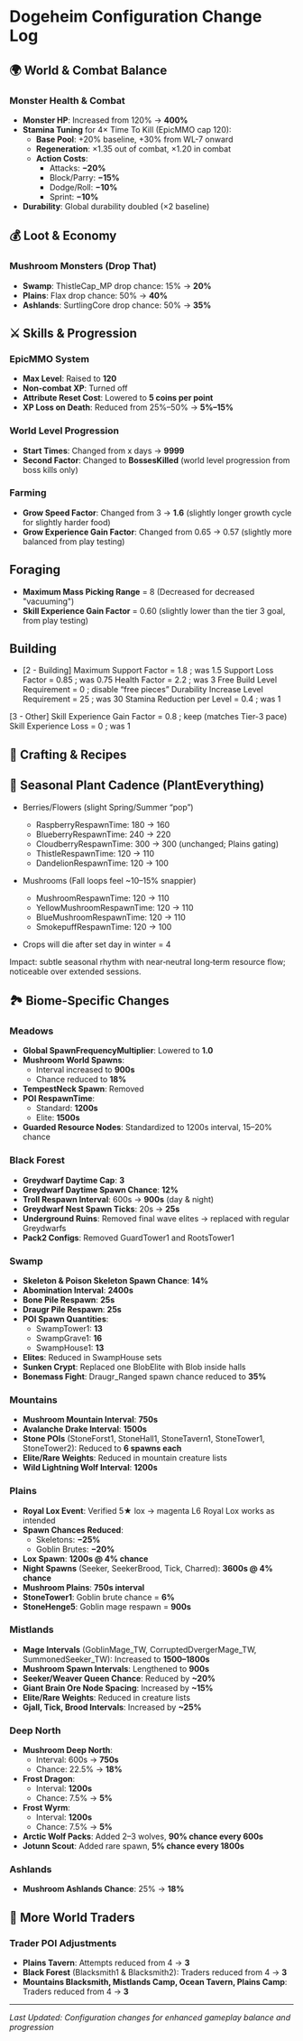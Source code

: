 # Dogeheim Configuration Change Log

## 🌍 World & Combat Balance

### Monster Health & Combat
- **Monster HP**: Increased from 120% → **400%**
- **Stamina Tuning** for 4× Time To Kill (EpicMMO cap 120):
  - **Base Pool**: +20% baseline, +30% from WL-7 onward
  - **Regeneration**: ×1.35 out of combat, ×1.20 in combat
  - **Action Costs**:
    - Attacks: **−20%**
    - Block/Parry: **−15%**
    - Dodge/Roll: **−10%**
    - Sprint: **−10%**
- **Durability**: Global durability doubled (×2 baseline)

## 💰 Loot & Economy

### Mushroom Monsters (Drop That)
- **Swamp**: ThistleCap_MP drop chance: 15% → **20%**
- **Plains**: Flax drop chance: 50% → **40%**
- **Ashlands**: SurtlingCore drop chance: 50% → **35%**

## ⚔️ Skills & Progression

### EpicMMO System
- **Max Level**: Raised to **120**
- **Non-combat XP**: Turned off
- **Attribute Reset Cost**: Lowered to **5 coins per point**
- **XP Loss on Death**: Reduced from 25%–50% → **5%–15%**

### World Level Progression
- **Start Times**: Changed from x days → **9999**
- **Second Factor**: Changed to **BossesKilled** (world level progression from boss kills only)

### Farming
- **Grow Speed Factor**: Changed from 3 → **1.6** (slightly longer growth cycle for slightly harder food)
- **Grow Experience Gain Factor**: Changed from 0.65 -> 0.57 (slightly more balanced from play testing)

## Foraging
- **Maximum Mass Picking Range** = 8 (Decreased for decreased "vacuuming")
- **Skill Experience Gain Factor** = 0.60 (slightly lower than the tier 3 goal, from play testing)

## Building
- [2 - Building]
Maximum Support Factor = 1.8        ; was 1.5
Support Loss Factor = 0.85           ; was 0.75
Health Factor = 2.2                  ; was 3
Free Build Level Requirement = 0     ; disable “free pieces”
Durability Increase Level Requirement = 25  ; was 30
Stamina Reduction per Level = 0.4    ; was 1

[3 - Other]
Skill Experience Gain Factor = 0.8   ; keep (matches Tier-3 pace)
Skill Experience Loss = 0            ; was 1

## 🍳 Crafting & Recipes

## 🌿 Seasonal Plant Cadence (PlantEverything)

- Berries/Flowers (slight Spring/Summer “pop”)
  - RaspberryRespawnTime: 180 → 160
  - BlueberryRespawnTime: 240 → 220
  - CloudberryRespawnTime: 300 → 300 (unchanged; Plains gating)
  - ThistleRespawnTime: 120 → 110
  - DandelionRespawnTime: 120 → 100

- Mushrooms (Fall loops feel ~10–15% snappier)
  - MushroomRespawnTime: 120 → 110
  - YellowMushroomRespawnTime: 120 → 110
  - BlueMushroomRespawnTime: 120 → 110
  - SmokepuffRespawnTime: 120 → 100

- Crops will die after set day in winter = 4

Impact: subtle seasonal rhythm with near‑neutral long‑term resource flow; noticeable over extended sessions.

## 🏞️ Biome-Specific Changes

### Meadows
- **Global SpawnFrequencyMultiplier**: Lowered to **1.0**
- **Mushroom World Spawns**: 
  - Interval increased to **900s**
  - Chance reduced to **18%**
- **TempestNeck Spawn**: Removed
- **POI RespawnTime**:
  - Standard: **1200s**
  - Elite: **1500s**
- **Guarded Resource Nodes**: Standardized to 1200s interval, 15–20% chance

### Black Forest
- **Greydwarf Daytime Cap**: **3**
- **Greydwarf Daytime Spawn Chance**: **12%**
- **Troll Respawn Interval**: 600s → **900s** (day & night)
- **Greydwarf Nest Spawn Ticks**: 20s → **25s**
- **Underground Ruins**: Removed final wave elites → replaced with regular Greydwarfs
- **Pack2 Configs**: Removed GuardTower1 and RootsTower1

### Swamp
- **Skeleton & Poison Skeleton Spawn Chance**: **14%**
- **Abomination Interval**: **2400s**
- **Bone Pile Respawn**: **25s**
- **Draugr Pile Respawn**: **25s**
- **POI Spawn Quantities**:
  - SwampTower1: **13**
  - SwampGrave1: **16**
  - SwampHouse1: **13**
- **Elites**: Reduced in SwampHouse sets
- **Sunken Crypt**: Replaced one BlobElite with Blob inside halls
- **Bonemass Fight**: Draugr_Ranged spawn chance reduced to **35%**

### Mountains
- **Mushroom Mountain Interval**: **750s**
- **Avalanche Drake Interval**: **1500s**
- **Stone POIs** (StoneForst1, StoneHall1, StoneTavern1, StoneTower1, StoneTower2): Reduced to **6 spawns each**
- **Elite/Rare Weights**: Reduced in mountain creature lists
- **Wild Lightning Wolf Interval**: **1200s**

### Plains
- **Royal Lox Event**: Verified 5★ lox → magenta L6 Royal Lox works as intended
- **Spawn Chances Reduced**:
  - Skeletons: **−25%**
  - Goblin Brutes: **−20%**
- **Lox Spawn**: **1200s @ 4% chance**
- **Night Spawns** (Seeker, SeekerBrood, Tick, Charred): **3600s @ 4% chance**
- **Mushroom Plains**: **750s interval**
- **StoneTower1**: Goblin brute chance = **6%**
- **StoneHenge5**: Goblin mage respawn = **900s**

### Mistlands
- **Mage Intervals** (GoblinMage_TW, CorruptedDvergerMage_TW, SummonedSeeker_TW): Increased to **1500–1800s**
- **Mushroom Spawn Intervals**: Lengthened to **900s**
- **Seeker/Weaver Queen Chance**: Reduced by **~20%**
- **Giant Brain Ore Node Spacing**: Increased by **~15%**
- **Elite/Rare Weights**: Reduced in creature lists
- **Gjall, Tick, Brood Intervals**: Increased by **~25%**

### Deep North
- **Mushroom Deep North**:
  - Interval: 600s → **750s**
  - Chance: 22.5% → **18%**
- **Frost Dragon**:
  - Interval: **1200s**
  - Chance: 7.5% → **5%**
- **Frost Wyrm**:
  - Interval: **1200s**
  - Chance: 7.5% → **5%**
- **Arctic Wolf Packs**: Added 2–3 wolves, **90% chance every 600s**
- **Jotunn Scout**: Added rare spawn, **5% chance every 1800s**

### Ashlands
- **Mushroom Ashlands Chance**: 25% → **18%**

## 🏪 More World Traders

### Trader POI Adjustments
- **Plains Tavern**: Attempts reduced from 4 → **3**
- **Black Forest** (Blacksmith1 & Blacksmith2): Traders reduced from 4 → **3**
- **Mountains Blacksmith, Mistlands Camp, Ocean Tavern, Plains Camp**: Traders reduced from 4 → **3**

---

*Last Updated: Configuration changes for enhanced gameplay balance and progression*